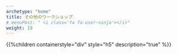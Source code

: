 ```yaml
---
archetype: "home"
title: その他のワークショップ
# menuPost: " <i class='fa fa-user-ninja'></i>"
weight: 19
---
```


{{%children containerstyle="div" style="h5" description="true" %}}
